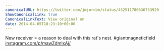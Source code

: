 ```yaml
---
canonicalURL: https://twitter.com/jmjordan/status/452511780636753920
ShowCanonicalLink: true
CanonicalLinkText: View original on
date: 2014-04-05T18:23:10+00:00
---
```

New receiver = a reason to deal with this rat's nest. #giantmagneticfield [instagram.com/p/mawZdmIxAj/](http://instagram.com/p/mawZdmIxAj/)